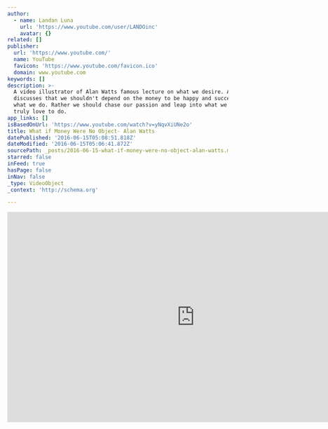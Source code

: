 ```yaml
---
author:
  - name: Landan Luna
    url: 'https://www.youtube.com/user/LANDOinc'
    avatar: {}
related: []
publisher:
  url: 'https://www.youtube.com/'
  name: YouTube
  favicon: 'https://www.youtube.com/favicon.ico'
  domain: www.youtube.com
keywords: []
description: >-
  A video illustrator of Alan Watts famous lecture on what we desire. Alan
  discusses that we shouldn't depend on the money to be happy and successful at
  what we do. Rather we should chase our passion and leap into what we will
  truly love to do.
app_links: []
isBasedOnUrl: 'https://www.youtube.com/watch?v=yNqvXiUNe2o'
title: What if Money Were No Object- Alan Watts
datePublished: '2016-06-15T05:08:51.818Z'
dateModified: '2016-06-15T05:06:41.872Z'
sourcePath: _posts/2016-06-15-what-if-money-were-no-object-alan-watts.md
starred: false
inFeed: true
hasPage: false
inNav: false
_type: VideoObject
_context: 'http://schema.org'

---
```

<iframe src="https://cdn.embedly.com/widgets/media.html?src=https%3A%2F%2Fwww.youtube.com%2Fembed%2FyNqvXiUNe2o%3Ffeature%3Doembed&amp;url=http%3A%2F%2Fwww.youtube.com%2Fwatch%3Fv%3DyNqvXiUNe2o&amp;image=https%3A%2F%2Fi.ytimg.com%2Fvi%2FyNqvXiUNe2o%2Fhqdefault.jpg&amp;key=b7d04c9b404c499eba89ee7072e1c4f7&amp;type=text%2Fhtml&amp;schema=youtube" width="854" height="480" scrolling="no" frameborder="0" allowfullscreen="" style=""></iframe>